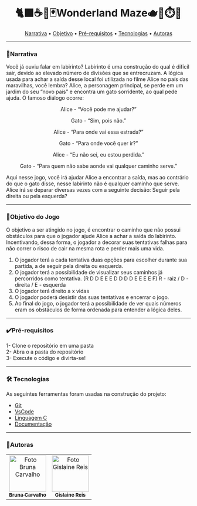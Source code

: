 <h1 align="center">🐈‍⬛☕️🎩🃏Wonderland Maze🫖🍄⏱️🐇</h1>

<p align="center">
    <a href="#📖Narrativa">Narrativa</a> •
    <a href="#🎯Objetivo-do-Jogo">Objetivo</a> • 
    <a href="#✔️Pr-e-requisitos">Pré-requisitos</a> • 
    <a href="#🛠Tecnologias">Tecnologias</a> • 
    <a href="#🤝Autoras">Autoras</a>
</p>

---

### 📖Narrativa
Você já ouviu falar em labirinto? Labirinto é uma construção do qual é difícil sair, devido ao elevado número de divisões que se entrecruzam. A lógica usada para achar a saída desse local foi utilizada no filme Alice no país das maravilhas, você lembra? Alice, a personagem principal, se perde em um jardim do seu “novo país” e encontra um gato sorridente, ao qual pede ajuda. O famoso diálogo ocorre:
<p align="center">Alice - “Você pode me ajudar?” </p>
<p align="center">Gato - “Sim, pois não.”</p>
<p align="center">Alice - “Para onde vai essa estrada?”</p>
<p align="center">Gato - “Para onde você quer ir?” </p>
<p align="center">Alice - “Eu não sei, eu estou perdida.”</p>
<p align="center">Gato - “Para quem não sabe aonde vai qualquer caminho serve.”</p>
Aqui nesse jogo, você irá ajudar Alice a encontrar a saída, mas ao contrário do que o gato disse, nesse labirinto não é qualquer caminho que serve. Alice irá se deparar diversas vezes com a seguinte decisão: Seguir pela direita ou pela esquerda?

---

### 🎯Objetivo do Jogo
O objetivo a ser atingido no jogo, é encontrar o caminho que não possui obstáculos para que o jogador ajude Alice a achar a saída do labirinto. Incentivando, dessa forma, o jogador a decorar suas tentativas falhas para não correr o risco de cair na mesma rota e perder mais uma vida.
1. O jogador terá a cada tentativa duas opções para escolher durante sua partida, a de seguir pela direita ou esquerda.
2. O jogador terá a possibilidade de visualizar seus caminhos já percorridos como tentativa. (R D D E E E D D D D E E E E F) R - raiz / D - direita / E - esquerda
3. O jogador terá direito a x vidas
4. O jogador poderá desistir das suas tentativas e encerrar o jogo.
5. Ao final do jogo, o jogador terá a possibilidade de ver quais números eram os obstáculos de forma ordenada para entender a lógica deles.

---

### ✔️Pré-requisitos
1- Clone o repositório em uma pasta <br>
2- Abra o a pasta do repositório <br>
3- Execute o código e divirta-se!

---

### 🛠 Tecnologias
As seguintes ferramentas foram usadas na construção do projeto:
- [Git](https://git-scm.com/)
- [VsCode](https://code.visualstudio.com/)
- [Linguagem C](https://en.cppreference.com/w/)
- [Documentação](https://docs.google.com/document/d/1W31q2r8mZhXl0nWS5bE5fHKduXYnzYA0tV24g3TUO6o)

---

### 🤝Autoras
<table>
  <tbody>
    <tr>
      <td align="center">
      <a href="https://github.com/brunacarvalho202">
        <img src="https://avatars.githubusercontent.com/u/107653834?v=4" width="100px;" alt="Foto Bruna Carvalho"/><br>
        <sub>
          <b>Bruna Carvalho</b>
        </sub>
      </a>
     </td>
     <td align="center">
      <a href="https://github.com/lainereis2002">
        <img src="https://avatars.githubusercontent.com/u/116602650?v=4" width="100px;" alt="Foto Gislaine Reis"/><br>
        <sub>
          <b>Gislaine Reis</b>
        </sub>
      </a> 
    </tr>
  </tbody>
</table>
